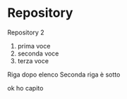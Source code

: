 # Repository

Repository 2
1. prima voce
2. seconda voce
3. terza voce

Riga dopo elenco
Seconda riga è sotto

ok ho capito
